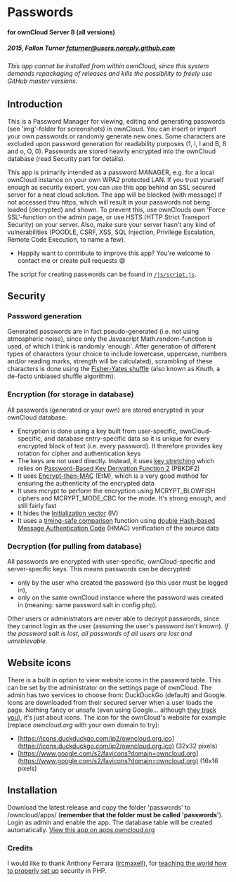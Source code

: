 # Passwords
#### for ownCloud Server 8 (all versions)
##### 2015, Fallon Turner <fcturner@users.noreply.github.com>

###### This app cannot be installed from within ownCloud, since this system demands repackaging of releases and kills the possibility to freely use GitHub master versions.

## Introduction
This is a Password Manager for viewing, editing and generating passwords (see 'img'-folder for screenshots) in ownCloud. You can insert or import your own passwords or randomly generate new ones. Some characters are excluded upon password generation for readability purposes (1, I, l and B, 8 and o, O, 0). Passwords are stored heavily encrypted into the ownCloud database (read Security part for details). 

This app is primarily intended as a password MANAGER, e.g. for a local ownCloud instance on your own WPA2 protected LAN. If you trust yourself enough as security expert, you can use this app behind an SSL secured server for a neat cloud solution. The app will be blocked (with message) if not accessed thru https, which will result in your passwords not being loaded (decrypted) and shown. To prevent this, use ownClouds own 'Force SSL'-function on the admin page, or use HSTS (HTTP Strict Transport Security) on your server. Also, make sure your server hasn't any kind of vulnerabilities (POODLE, CSRF, XSS, SQL Injection, Privilege Escalation, Remote Code Execution, to name a few).

* Happily want to contribute to improve this app? You're welcome to contact me or create pull requests :smile:

The script for creating passwords can be found in [`/js/script.js`](/js/script.js).

## Security
### Password generation
Generated passwords are in fact pseudo-generated (i.e. not using atmospheric noise), since only the Javascript Math.random-function is used, of which I think is randomly 'enough'. After generation of different types of characters (your choice to include lowercase, uppercase, numbers and/or reading marks, strength will be calculated), scrambling of these characters is done using the [Fisher-Yates shuffle](http://en.wikipedia.org/wiki/Fisher%E2%80%93Yates_shuffle) (also known as Knuth, a de-facto unbiased shuffle algorithm).
### Encryption (for storage in database)
All passwords (generated or your own) are stored encrypted in your ownCloud database.
* Encryption is done using a key built from user-specific, ownCloud-specific, and database entry-specific data so it is unique for every encrypted block of text (i.e. every password). It therefore provides key rotation for cipher and authentication keys
* The keys are not used directly. Instead, it uses [key stretching](http://en.wikipedia.org/wiki/Key_stretching) which relies on [Password-Based Key Derivation Function 2](http://en.wikipedia.org/wiki/PBKDF2) (PBKDF2)
* It uses [Encrypt-then-MAC](http://en.wikipedia.org/wiki/Authenticated_encryption#Approaches_to_Authenticated_Encryption) (EtM), which is a very good method for ensuring the authenticity of the encrypted data
* It uses mcrypt to perform the encryption using MCRYPT_BLOWFISH ciphers and MCRYPT_MODE_CBC for the mode. It's strong enough, and still fairly fast
* It hides the [Initialization vector](http://en.wikipedia.org/wiki/Initialization_vector) (IV)
* It uses a [timing-safe comparison](http://blog.ircmaxell.com/2014/11/its-all-about-time.html) function using [double Hash-based Message Authentication Code](http://en.wikipedia.org/wiki/Hash-based_message_authentication_code) (HMAC) verification of the source data

### Decryption (for pulling from database)
All passwords are encrypted with user-specific, ownCloud-specific and server-specific keys. This means passwords can be decrypted:
* only by the user who created the password (so this user must be logged in),
* only on the same ownCloud instance where the password was created in (meaning: same password salt in config.php).

Other users or administrators are never able to decrypt passwords, since they cannot login as the user (assuming the user's password isn't known). *If the password salt is lost, all passwords of all users are lost and unretrievable.*

## Website icons
There is a built in option to view website icons in the password table. This can be set by the administrator on the settings page of ownCloud. The admin has two services to choose from: DuckDuckGo (default) and Google. Icons are downloaded from their secured server when a user loads the page. Nothing fancy or unsafe (even using Google... although [they track you](http://donttrack.us)), it's just about icons. The icon for the ownCloud's website for example (replace *owncloud.org* with your own domain to try): 
* [https://icons.duckduckgo.com/ip2/owncloud.org.ico](https://icons.duckduckgo.com/ip2/owncloud.org.ico) (32x32 pixels)
* [https://www.google.com/s2/favicons?domain=owncloud.org](https://www.google.com/s2/favicons?domain=owncloud.org) (16x16 pixels)

## Installation
Download the latest release and copy the folder 'passwords' to /owncloud/apps/ (**remember that the folder must be called 'passwords'**). Login as admin and enable the app. The database table will be created automatically.
[View this app on apps.owncloud.org](https://apps.owncloud.com/content/show.php/Passwords?content=170480)

### Credits
I would like to thank Anthony Ferrara ([ircmaxell](http://careers.stackoverflow.com/ircmaxell)), for [teaching the world how to properly set up](http://stackoverflow.com/questions/5089841/two-way-encryption-i-need-to-store-passwords-that-can-be-retrieved/5093422#5093422) security in PHP.
